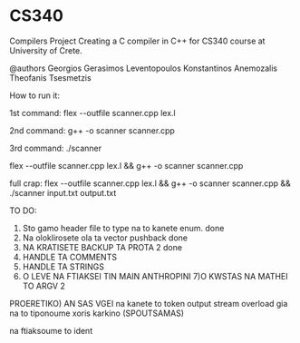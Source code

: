 # CS340
Compilers Project
Creating a C compiler in C++ for CS340 course at University of Crete.

@authors      Georgios Gerasimos Leventopoulos     Konstantinos Anemozalis    Theofanis Tsesmetzis

How to run it:

1st command: flex --outfile scanner.cpp lex.l

2nd command: g++ -o scanner scanner.cpp

3rd command: ./scanner

flex --outfile scanner.cpp lex.l && g++ -o scanner scanner.cpp

full crap:
flex --outfile scanner.cpp lex.l && g++ -o scanner scanner.cpp && ./scanner input.txt output.txt

TO DO:
1) Sto gamo header file to type na to kanete enum. done
2) Na oloklirosete ola ta vector pushback  done
3) NA KRATISETE BACKUP TA PROTA 2 done
4) HANDLE TA COMMENTS
5) HANDLE TA STRINGS
6) O LEVE NA FTIAKSEI TIN MAIN ANTHROPINI
7)O KWSTAS NA MATHEI TO ARGV 2

PROERETIKO) AN SAS VGEI na kanete to token output stream overload gia na to tiponoume xoris karkino (SPOUTSAMAS)


na ftiaksoume to ident